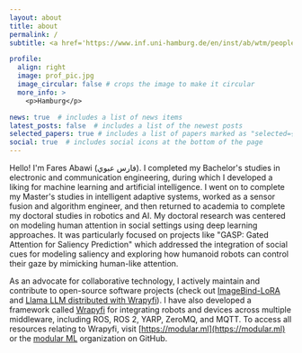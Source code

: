 ```yaml
---
layout: about
title: about
permalink: /
subtitle: <a href='https://www.inf.uni-hamburg.de/en/inst/ab/wtm/people/abawi.html'>Research Associate, University of Hamburg</a>

profile:
  align: right
  image: prof_pic.jpg
  image_circular: false # crops the image to make it circular
  more_info: >
    <p>Hamburg</p>

news: true  # includes a list of news items
latest_posts: false  # includes a list of the newest posts
selected_papers: true # includes a list of papers marked as "selected={true}"
social: true  # includes social icons at the bottom of the page
---
```


Hello! I'm Fares Abawi (فارس عبوي). I completed my Bachelor's studies in electronic and communication engineering, during which I developed a liking for machine learning and artificial intelligence. I went on to complete my Master's studies in intelligent adaptive systems, worked as a sensor fusion and algorithm engineer, and then returned to academia to complete my doctoral studies in robotics and AI. My doctoral research was centered on modeling human attention in social settings using deep learning approaches. It was particularly focused on projects like "GASP: Gated Attention for Saliency Prediction" which addressed the integration of social cues for modeling saliency and exploring how humanoid robots can control their gaze by mimicking human-like attention. 

As an advocate for collaborative technology, I actively maintain and contribute to open-source software projects (check out [ImageBind-LoRA](https://github.com/fabawi/ImageBind-LoRA) and [Llama LLM distributed with Wrapyfi](https://github.com/modular-ml/wrapyfi-examples_llama)). I have also developed a framework called [Wrapyfi](https://github.com/fabawi/wrapyfi) for integrating robots and devices across multiple middleware, including ROS, ROS 2, YARP, ZeroMQ, and MQTT. To access all resources relating to Wrapyfi, visit [https://modular.ml](https://modular.ml) or the [modular ML](https://github.com/modular-ml) organization on GitHub.

